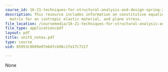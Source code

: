 ```yaml
---
course_id: 16-21-techniques-for-structural-analysis-and-design-spring-2005
description: This resource includes information on constitutive equations, compliance
  matrix for an isotropic elastic material, and plane stress.
file_location: /coursemedia/16-21-techniques-for-structural-analysis-and-design-spring-2005/05953c9b99e07e647cb96c1fe17c721f_unit5_notes.pdf
file_type: application/pdf
layout: pdf
title: unit5_notes.pdf
type: course
uid: 05953c9b99e07e647cb96c1fe17c721f

---
```

None